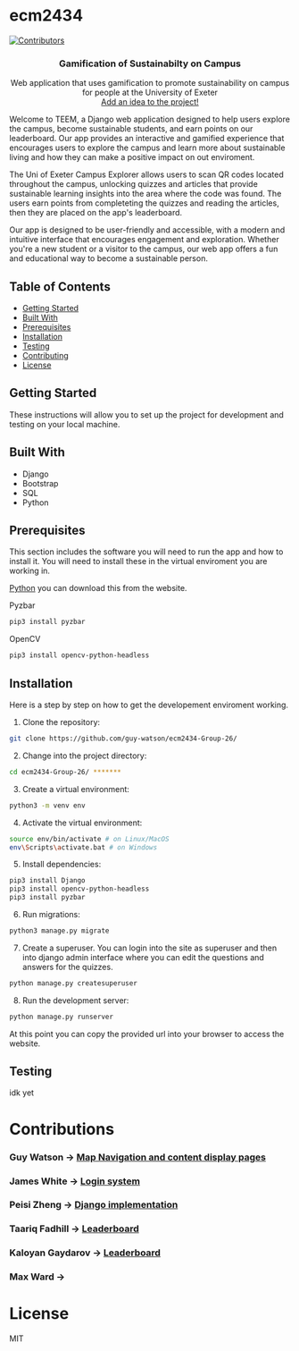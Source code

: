 # ecm2434
[![Contributors][contributors-shield]][contributors-url]


<h3 align="center">Gamification of Sustainabilty on Campus</h3>

  <p align="center">
     Web application that uses gamification to
     promote sustainability on campus for people at the University of Exeter
    <br />
    <a href="https://github.com/guy-watson/ecm2434/blob/main/ideas.md">Add an idea to the project!</a>
  </p>
  
Welcome to TEEM, a Django web application designed to help users explore the campus, become sustainable students, and earn points on our leaderboard. Our app provides an interactive and gamified experience that encourages users to explore the campus and learn more about sustainable living and how they can make a positive impact on out enviroment.

The Uni of Exeter Campus Explorer allows users to scan QR codes located throughout the campus, unlocking quizzes and articles that provide sustainable learning insights into the area where the code was found. The users earn points from completeting the quizzes and reading the articles, then they are placed on the app's leaderboard.

Our app is designed to be user-friendly and accessible, with a modern and intuitive interface that encourages engagement and exploration. Whether you're a new student or a visitor to the campus, our web app offers a fun and educational way to become a sustainable person.

## Table of Contents
- [Getting Started](#start)
- [Built With](#build)
- [Prerequisites](#preq)
- [Installation](#installation)
- [Testing](#test)
- [Contributing](#contributing)
- [License](#license)


## Getting Started <a name="start"></a>
These instructions will allow you to set up the project for development and testing on your local machine.

## Built With <a name="build"></a>
- Django
- Bootstrap
- SQL
- Python

## Prerequisites <a name="preq"></a>
This section includes the software you will need to run the app and how to install it. You will need to install these in the virtual enviroment you are working in.

[Python](https://www.python.org/) you can download this from the website.

Pyzbar
```bash
pip3 install pyzbar
```
OpenCV
```bash
pip3 install opencv-python-headless
```
## Installation <a name="installation"></a>
Here is a step by step on how to get the developement enviroment working.


1. Clone the repository:
```bash
git clone https://github.com/guy-watson/ecm2434-Group-26/
```

2. Change into the project directory:
```bash
cd ecm2434-Group-26/ *******
```

3. Create a virtual environment:
```bash
python3 -m venv env
```

4. Activate the virtual environment:
```bash
source env/bin/activate # on Linux/MacOS
env\Scripts\activate.bat # on Windows 
```

5. Install dependencies:
```bash
pip3 install Django
pip3 install opencv-python-headless
pip3 install pyzbar
```

6. Run migrations:
```bash
python3 manage.py migrate
```

7. Create a superuser. You can login into the site as superuser and then into django admin interface where you can edit the questions and answers for the quizzes.
```bash
python manage.py createsuperuser
```

8. Run the development server:
```bash
python manage.py runserver
```
At this point you can copy the provided url into your browser to access the website.

## Testing <a name="test"></a>
idk yet



 
 # Contributions <a name="contributing"></a>
 ### Guy Watson -> <a href="https://github.com/guy-watson/ecm2434/blob/main/ecm2434/html">Map Navigation and content display pages</a>    
 ### James White -> <a href="https://github.com/guy-watson/ecm2434/blob/main/create:login">Login system</a>   
 ### Peisi Zheng -> <a href="https://github.com/guy-watson/ecm2434/">Django implementation</a>   
 ### Taariq Fadhill -> <a href="https://github.com/guy-watson/ecm2434/blob/main/ecm2434/leaderboard">Leaderboard</a>    
 ### Kaloyan Gaydarov -> <a href="https://github.com/guy-watson/ecm2434/blob/main/ecm2434/leaderboard">Leaderboard</a>   
 ### Max Ward -> <a href="https://github.com/guy-watson/ecm2434/blob/main/ideas.md"></a>   
  
# License<a name="license"></a>
  MIT
  
[contributors-shield]: https://img.shields.io/github/contributors/guy-watson/ecm2434.svg?style=for-the-badge
[contributors-url]: https://github.com/guy-watson/ecm2434/graphs/contributors

